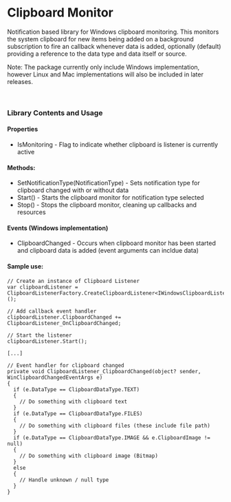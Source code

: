 <h1>Clipboard Monitor</h1>
<p>Notification based library for Windows clipboard monitoring. This monitors the system clipboard for new items being added on a background subscription to fire an callback whenever data is added, optionally (default) providing a reference to the data type and data itself or source.</p>
<p>Note: The package currently only include Windows implementation, however Linux and Mac implementations will also be included in later releases.</p>
<br/>
<h3>Library Contents and Usage</h3>
<h4>Properties</h4>
<ul>
  <li>IsMonitoring - Flag to indicate whether clipboard is listener is currently active</li>
</ul>
<h4>Methods:</h4>
<ul>
  <li>SetNotificationType(NotificationType) - Sets notification type for clipboard changed with or without data</li>
  <li>Start() - Starts the clipboard monitor for notification type selected</li>
  <li>Stop() - Stops the clipboard monitor, cleaning up callbacks and resources</li>
</ul>
<h4>Events (Windows implementation)</h4>
<ul>
  <li>ClipboardChanged - Occurs when clipboard monitor has been started and clipboard data is added (event arguments can incldue data)</li>
</ul>
<h4>Sample use:</h4>

```
// Create an instance of Clipboard Listener
var clipboardListener = ClipboardListenerFactory.CreateClipboardListener<IWindowsClipboardListener>();

// Add callback event handler
clipboardListener.ClipboardChanged += ClipboardListener_OnClipboardChanged;

// Start the listener
clipboardListener.Start();

[...]
```
```
// Event handler for clipboard changed
private void ClipboardListener_ClipboardChanged(object? sender, WinClipboardChangedEventArgs e)
{
  if (e.DataType == ClipboardDataType.TEXT)
  {
    // Do something with clipboard text
  }
  if (e.DataType == ClipboardDataType.FILES)
  {
    // Do something with clipboard files (these include file path)
  }
  if (e.DataType == ClipboardDataType.IMAGE && e.ClipboardImage != null)
  {
    // Do something with clipboard image (Bitmap)
  }
  else
  {
    // Handle unknown / null type
  }
}
```
